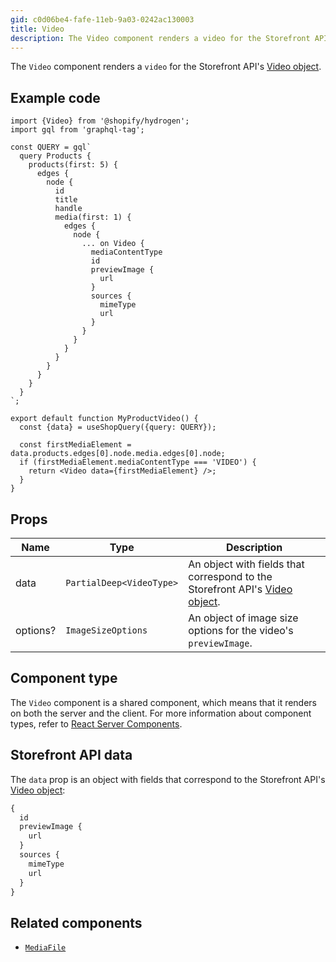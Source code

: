 ```yaml
---
gid: c0d06be4-fafe-11eb-9a03-0242ac130003
title: Video
description: The Video component renders a video for the Storefront API's Video object.
---
```


The `Video` component renders a `video` for the Storefront API's [Video object](https://shopify.dev/api/storefront/reference/products/video).

## Example code

```tsx
import {Video} from '@shopify/hydrogen';
import gql from 'graphql-tag';

const QUERY = gql`
  query Products {
    products(first: 5) {
      edges {
        node {
          id
          title
          handle
          media(first: 1) {
            edges {
              node {
                ... on Video {
                  mediaContentType
                  id
                  previewImage {
                    url
                  }
                  sources {
                    mimeType
                    url
                  }
                }
              }
            }
          }
        }
      }
    }
  }
`;

export default function MyProductVideo() {
  const {data} = useShopQuery({query: QUERY});

  const firstMediaElement = data.products.edges[0].node.media.edges[0].node;
  if (firstMediaElement.mediaContentType === 'VIDEO') {
    return <Video data={firstMediaElement} />;
  }
}
```

## Props

| Name     | Type                                        | Description                                                                                                                            |
| -------- | ------------------------------------------- | -------------------------------------------------------------------------------------------------------------------------------------- |
| data     | <code>PartialDeep&#60;VideoType&#62;</code> | An object with fields that correspond to the Storefront API's [Video object](https://shopify.dev/api/storefront/latest/objects/video). |
| options? | <code>ImageSizeOptions</code>               | An object of image size options for the video's `previewImage`.                                                                        |

## Component type

The `Video` component is a shared component, which means that it renders on both the server and the client. For more information about component types, refer to [React Server Components](https://shopify.dev/custom-storefronts/hydrogen/framework/react-server-components).

## Storefront API data

The `data` prop is an object with fields that correspond to the Storefront API's [Video object](https://shopify.dev/api/storefront/latest/objects/video):

```graphql
{
  id
  previewImage {
    url
  }
  sources {
    mimeType
    url
  }
}
```

## Related components

- [`MediaFile`](https://shopify.dev/api/hydrogen/components/primitive/mediafile)
